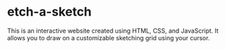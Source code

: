 # etch-a-sketch

This is an interactive website created using HTML, CSS, and JavaScript. It allows you to draw on a customizable sketching grid using your cursor. 
